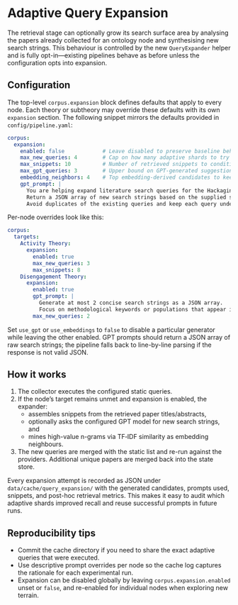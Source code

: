 # Adaptive Query Expansion

The retrieval stage can optionally grow its search surface area by analysing the
papers already collected for an ontology node and synthesising new search
strings.  This behaviour is controlled by the new `QueryExpander` helper and is
fully opt-in—existing pipelines behave as before unless the configuration opts
into expansion.

## Configuration

The top-level `corpus.expansion` block defines defaults that apply to every
node.  Each theory or subtheory may override these defaults with its own
`expansion` section.  The following snippet mirrors the defaults provided in
`config/pipeline.yaml`:

```yaml
corpus:
  expansion:
    enabled: false            # Leave disabled to preserve baseline behaviour
    max_new_queries: 4        # Cap on how many adaptive shards to try per run
    max_snippets: 10          # Number of retrieved snippets to condition on
    max_gpt_queries: 3        # Upper bound on GPT-generated suggestions
    embedding_neighbors: 4    # Top embedding-derived candidates to keep
    gpt_prompt: |
      You are helping expand literature search queries for the Hackaging project.
      Return a JSON array of new search strings based on the supplied snippets.
      Avoid duplicates of the existing queries and keep each query under 12 words.
```

Per-node overrides look like this:

```yaml
corpus:
  targets:
    Activity Theory:
      expansion:
        enabled: true
        max_new_queries: 3
        max_snippets: 8
    Disengagement Theory:
      expansion:
        enabled: true
        gpt_prompt: |
          Generate at most 2 concise search strings as a JSON array.
          Focus on methodological keywords or populations that appear in the snippets.
        max_new_queries: 2
```

Set `use_gpt` or `use_embeddings` to `false` to disable a particular generator
while leaving the other enabled.  GPT prompts should return a JSON array of raw
search strings; the pipeline falls back to line-by-line parsing if the response
is not valid JSON.

## How it works

1. The collector executes the configured static queries.
2. If the node’s target remains unmet and expansion is enabled, the expander:
   - assembles snippets from the retrieved paper titles/abstracts,
   - optionally asks the configured GPT model for new search strings, and
   - mines high-value n-grams via TF‑IDF similarity as embedding neighbours.
3. The new queries are merged with the static list and re-run against the
   providers.  Additional unique papers are merged back into the state store.

Every expansion attempt is recorded as JSON under `data/cache/query_expansion/`
with the generated candidates, prompts used, snippets, and post-hoc retrieval
metrics.  This makes it easy to audit which adaptive shards improved recall and
reuse successful prompts in future runs.

## Reproducibility tips

* Commit the cache directory if you need to share the exact adaptive queries
  that were executed.
* Use descriptive prompt overrides per node so the cache log captures the
  rationale for each experimental run.
* Expansion can be disabled globally by leaving `corpus.expansion.enabled`
  unset or `false`, and re-enabled for individual nodes when exploring new
  terrain.
